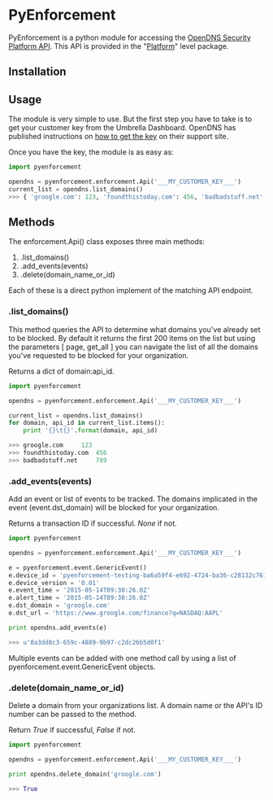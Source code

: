 # PyEnforcement

PyEnforcement is a python module for accessing the [OpenDNS Security Platform API](http://s-platform.opendns.com/#overview). This API is provided in the "[Platform](https://www.opendns.com/enterprise-security/threat-enforcement/packages/)" level package.

## Installation

## Usage

The module is very simple to use. But the first step you have to take is to get your customer key from the Umbrella Dashboard. OpenDNS has published instructions on [how to get the key](https://support.opendns.com/entries/67200684?flash_digest=7ab73d9693636fe1ea93141c2e239f6de0a1a193) on their support site.

Once you have the key, the module is as easy as:

```python
import pyenforcement

opendns = pyenforcement.enforcement.Api('___MY_CUSTOMER_KEY___')
current_list = opendns.list_domains()
>>> { 'groogle.com': 123, 'foundthistoday.com': 456, 'badbadstuff.net': 789 }
```

## Methods

The enforcement.Api() class exposes three main methods:

1. .list_domains()
2. .add_events(events)
3. .delete(domain_name_or_id)

Each of these is a direct python implement of the matching API endpoint.

### .list_domains()

This method queries the API to determine what domains you've already set to be blocked. By default it returns the first 200 items on the list but using the parameters [ page, get_all ] you can navigate the list of all the domains you've requested to be blocked for your organization.

Returns a dict of domain:api_id.

```python
import pyenforcement

opendns = pyenforcement.enforcement.Api('___MY_CUSTOMER_KEY___')

current_list = opendns.list_domains()
for domain, api_id in current_list.items():
	print '{}\t{}'.format(domain, api_id)

>>> groogle.com 	123
>>> foundthistoday.com 	456
>>> badbadstuff.net 	789
```

### .add_events(events)

Add an event or list of events to be tracked. The domains implicated in the event (event.dst_domain) will be blocked for your organization.

Returns a transaction ID if successful. *None* if not.

```python
import pyenforcement

opendns = pyenforcement.enforcement.Api('___MY_CUSTOMER_KEY___')

e = pyenforcement.event.GenericEvent()
e.device_id = 'pyenforcement-testing-ba6a59f4-e692-4724-ba36-c28132c761de'
e.device_version = '0.01'
e.event_time = '2015-05-14T09:30:26.0Z'
e.alert_time = '2015-05-14T09:30:26.0Z'
e.dst_domain = 'groogle.com'
e.dst_url = 'https://www.groogle.com/finance?q=NASDAQ:AAPL'

print opendns.add_events(e)

>>> u'0a3dd8c3-659c-4889-9b97-c2dc26b5d0f1'
```

Multiple events can be added with one method call by using a list of pyenforcement.event.GenericEvent objects.

### .delete(domain_name_or_id)

Delete a domain from your organizations list. A domain name or the API's ID number can be passed to the method.

Return *True* if successful, *False* if not.

```python
import pyenforcement

opendns = pyenforcement.enforcement.Api('___MY_CUSTOMER_KEY___')

print opendns.delete_domain('groogle.com')

>>> True
```